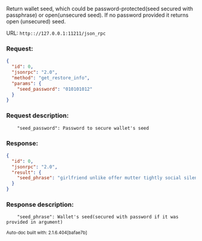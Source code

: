 Return wallet seed, which could be password-protected(seed secured with passphrase) or open(unsecured seed). If no password provided it returns open (unsecured) seed. 

URL: ```http:://127.0.0.1:11211/json_rpc```
### Request: 
```json
{
  "id": 0,
  "jsonrpc": "2.0",
  "method": "get_restore_info",
  "params": {
    "seed_password": "010101012"
  }
}
```
### Request description: 
```
    "seed_password": Password to secure wallet's seed

```
### Response: 
```json
{
  "id": 0,
  "jsonrpc": "2.0",
  "result": {
    "seed_phrase": "girlfriend unlike offer mutter tightly social silent expect constant bid nowhere reach flower bite salt becomeconversation dog rush quietly become usually lightning midnight each secret class"
  }
}
```
### Response description: 
```
    "seed_phrase": Wallet's seed(secured with password if it was provided in argument)

```
<sub>Auto-doc built with: 2.1.6.404[bafae7b]</sub>